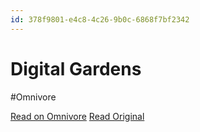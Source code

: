 ```yaml
---
id: 378f9801-e4c8-4c26-9b0c-6868f7bf2342
---
```


# Digital Gardens
#Omnivore

[Read on Omnivore](https://omnivore.app/me/https-tomcritchlow-com-blogchains-digital-gardens-x-tr-hl-ja-191ede45672)
[Read Original](https://tomcritchlow.com/blogchains/digital-gardens/?_x_tr_hl=ja)

